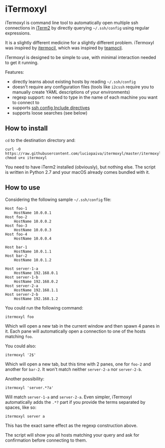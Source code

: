 
# iTermoxyl

iTermoxyl is command line tool to automatically open multiple ssh connections in [iTerm2](https://iterm2.com/) by directly querying `~/.ssh/config` using regular expressions.

It is a slightly different medicine for a slightly different problem. iTermoxyl was inspired by [itermocil](https://github.com/TomAnthony/itermocil), which was inspired by [teamocil](https://github.com/remiprev/teamocil).

iTermoxyl is designed to be simple to use, with minimal interaction needed to get it running.

Features:

- directly learns about existing hosts by reading `~/.ssh/config`
- doesn't require any configuration files (tools like `i2cssh` require you to manually create YAML descriptions of your environments)
- regexp support: no need to type in the name of each machine you want to connect to
- supports [ssh config Include directives](https://man.openbsd.org/ssh_config#Include)
- supports loose searches (see below)

## How to install

`cd` to the destination directory and:

    curl -O https://raw.githubusercontent.com/luciopaiva/itermoxyl/master/itermoxyl
    chmod u+x itermoxyl

You need to have iTerm2 installed (obviously), but nothing else. The script is written in Python 2.7 and your macOS already comes bundled with it.

## How to use

Considering the following sample `~/.ssh/config` file:

```
Host foo-1
    HostName 10.0.0.1
Host foo-2
    HostName 10.0.0.2
Host foo-3
    HostName 10.0.0.3
Host foo-4
    HostName 10.0.0.4

Host bar-1
    HostName 10.0.1.1
Host bar-2
    HostName 10.0.1.2

Host server-1-a
    HostName 192.168.0.1
Host server-1-b
    HostName 192.168.0.2
Host server-2-a
    HostName 192.168.1.1
Host server-2-b
    HostName 192.168.1.2
```

You could run the following command:

    itermoxyl foo

Which will open a new tab in the current window and then spawn 4 panes in it. Each pane will automatically open a connection to one of the hosts matching `foo`.

You could also:

    itermoxyl '2$'

Which will open a new tab, but this time with 2 panes, one for `foo-2` and another for `bar-2`. It won't match neither `server-2-a` nor `server-2-b`.

Another possibility:

    itermoxyl 'server.*?a'

Will match `server-1-a` and `server-2-a`. Even simpler, iTermoxyl automatically adds the `.*?` part if you provide the terms separated by spaces, like so:

    itermoxyl server a

This has the exact same effect as the regexp construction above.

The script will show you all hosts matching your query and ask for confirmation before connecting to them.

